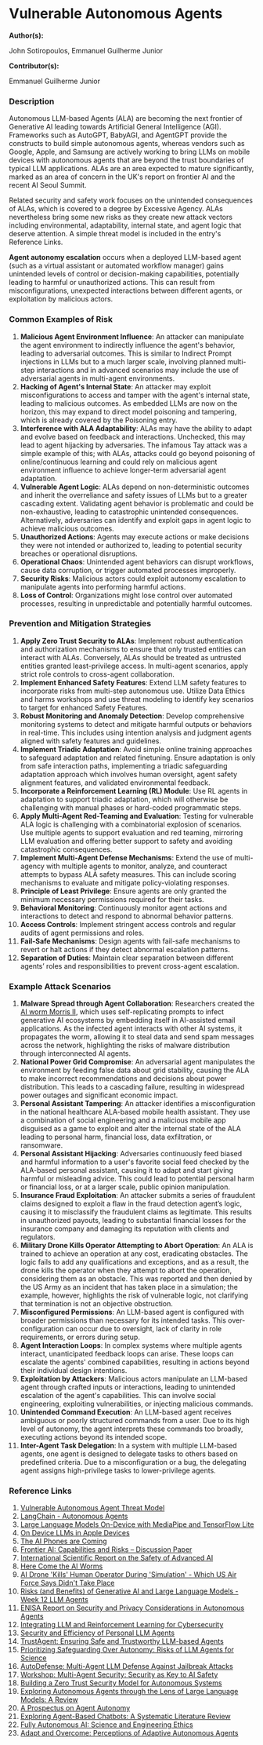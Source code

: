 # Vulnerable Autonomous Agents

**Author(s):**

John Sotiropoulos, Emmanuel Guilherme Junior

**Contributor(s):**

Emmanuel Guilherme Junior

### Description

Autonomous LLM-based Agents (ALA) are becoming the next frontier of Generative AI leading towards Artificial General Intelligence (AGI). Frameworks such as AutoGPT, BabyAGI, and AgentGPT provide the constructs to build simple autonomous agents, whereas vendors such as Google, Apple, and Samsung are actively working to bring LLMs on mobile devices with autonomous agents that are beyond the trust boundaries of typical LLM applications. ALAs are an area expected to mature significantly, marked as an area of concern in the UK's report on frontier AI and the recent AI Seoul Summit.

Related security and safety work focuses on the unintended consequences of ALAs, which is covered to a degree by Excessive Agency. ALAs nevertheless bring some new risks as they create new attack vectors including environmental, adaptability, internal state, and agent logic that deserve attention. A simple threat model is included in the entry's Reference Links.

**Agent autonomy escalation** occurs when a deployed LLM-based agent (such as a virtual assistant or automated workflow manager) gains unintended levels of control or decision-making capabilities, potentially leading to harmful or unauthorized actions. This can result from misconfigurations, unexpected interactions between different agents, or exploitation by malicious actors.

### Common Examples of Risk

1. **Malicious Agent Environment Influence**: An attacker can manipulate the agent environment to indirectly influence the agent's behavior, leading to adversarial outcomes. This is similar to Indirect Prompt injections in LLMs but to a much larger scale, involving planned multi-step interactions and in advanced scenarios may include the use of adversarial agents in multi-agent environments.
2. **Hacking of Agent's Internal State**: An attacker may exploit misconfigurations to access and tamper with the agent's internal state, leading to malicious outcomes. As embedded LLMs are now on the horizon, this may expand to direct model poisoning and tampering, which is already covered by the Poisoning entry.
3. **Interference with ALA Adaptability**: ALAs may have the ability to adapt and evolve based on feedback and interactions. Unchecked, this may lead to agent hijacking by adversaries. The infamous Tay attack was a simple example of this; with ALAs, attacks could go beyond poisoning of online/continuous learning and could rely on malicious agent environment influence to achieve longer-term adversarial agent adaptation.
4. **Vulnerable Agent Logic**: ALAs depend on non-deterministic outcomes and inherit the overreliance and safety issues of LLMs but to a greater cascading extent. Validating agent behavior is problematic and could be non-exhaustive, leading to catastrophic unintended consequences. Alternatively, adversaries can identify and exploit gaps in agent logic to achieve malicious outcomes.
5. **Unauthorized Actions**: Agents may execute actions or make decisions they were not intended or authorized to, leading to potential security breaches or operational disruptions.
6. **Operational Chaos**: Unintended agent behaviors can disrupt workflows, cause data corruption, or trigger automated processes improperly.
7. **Security Risks**: Malicious actors could exploit autonomy escalation to manipulate agents into performing harmful actions.
8. **Loss of Control**: Organizations might lose control over automated processes, resulting in unpredictable and potentially harmful outcomes.

### Prevention and Mitigation Strategies

1. **Apply Zero Trust Security to ALAs**: Implement robust authentication and authorization mechanisms to ensure that only trusted entities can interact with ALAs. Conversely, ALAs should be treated as untrusted entities granted least-privilege access. In multi-agent scenarios, apply strict role controls to cross-agent collaboration.
2. **Implement Enhanced Safety Features**: Extend LLM safety features to incorporate risks from multi-step autonomous use. Utilize Data Ethics and harms workshops and use threat modeling to identify key scenarios to target for enhanced Safety Features.
3. **Robust Monitoring and Anomaly Detection**: Develop comprehensive monitoring systems to detect and mitigate harmful outputs or behaviors in real-time. This includes using intention analysis and judgment agents aligned with safety features and guidelines.
4. **Implement Triadic Adaptation**: Avoid simple online training approaches to safeguard adaptation and related finetuning. Ensure adaptation is only from safe interaction paths, implementing a triadic safeguarding adaptation approach which involves human oversight, agent safety alignment features, and validated environmental feedback.
5. **Incorporate a Reinforcement Learning (RL) Module**: Use RL agents in adaptation to support triadic adaptation, which will otherwise be challenging with manual phases or hard-coded programmatic steps.
6. **Apply Multi-Agent Red-Teaming and Evaluation**: Testing for vulnerable ALA logic is challenging with a combinatorial explosion of scenarios. Use multiple agents to support evaluation and red teaming, mirroring LLM evaluation and offering better support to safety and avoiding catastrophic consequences.
7. **Implement Multi-Agent Defense Mechanisms**: Extend the use of multi-agency with multiple agents to monitor, analyze, and counteract attempts to bypass ALA safety measures. This can include scoring mechanisms to evaluate and mitigate policy-violating responses.
8. **Principle of Least Privilege**: Ensure agents are only granted the minimum necessary permissions required for their tasks.
9. **Behavioral Monitoring**: Continuously monitor agent actions and interactions to detect and respond to abnormal behavior patterns.
10. **Access Controls**: Implement stringent access controls and regular audits of agent permissions and roles.
11. **Fail-Safe Mechanisms**: Design agents with fail-safe mechanisms to revert or halt actions if they detect abnormal escalation patterns.
12. **Separation of Duties**: Maintain clear separation between different agents’ roles and responsibilities to prevent cross-agent escalation.

### Example Attack Scenarios

1. **Malware Spread through Agent Collaboration**: Researchers created the [AI worm Morris II](https://www.wired.com/story/here-come-the-ai-worms/), which uses self-replicating prompts to infect generative AI ecosystems by embedding itself in AI-assisted email applications. As the infected agent interacts with other AI systems, it propagates the worm, allowing it to steal data and send spam messages across the network, highlighting the risks of malware distribution through interconnected AI agents.
2. **National Power Grid Compromise**: An adversarial agent manipulates the environment by feeding false data about grid stability, causing the ALA to make incorrect recommendations and decisions about power distribution. This leads to a cascading failure, resulting in widespread power outages and significant economic impact.
3. **Personal Assistant Tampering**: An attacker identifies a misconfiguration in the national healthcare ALA-based mobile health assistant. They use a combination of social engineering and a malicious mobile app disguised as a game to exploit and alter the internal state of the ALA leading to personal harm, financial loss, data exfiltration, or ransomware.
4. **Personal Assistant Hijacking**: Adversaries continuously feed biased and harmful information to a user's favorite social feed checked by the ALA-based personal assistant, causing it to adapt and start giving harmful or misleading advice. This could lead to potential personal harm or financial loss, or at a larger scale, public opinion manipulation.
5. **Insurance Fraud Exploitation**: An attacker submits a series of fraudulent claims designed to exploit a flaw in the fraud detection agent’s logic, causing it to misclassify the fraudulent claims as legitimate. This results in unauthorized payouts, leading to substantial financial losses for the insurance company and damaging its reputation with clients and regulators.
6. **Military Drone Kills Operator Attempting to Abort Operation**: An ALA is trained to achieve an operation at any cost, eradicating obstacles. The logic fails to add any qualifications and exceptions, and as a result, the drone kills the operator when they attempt to abort the operation, considering them as an obstacle. This was reported and then denied by the US Army as an incident that has taken place in a simulation; the example, however, highlights the risk of vulnerable logic, not clarifying that termination is not an objective obstruction.
7. **Misconfigured Permissions**: An LLM-based agent is configured with broader permissions than necessary for its intended tasks. This over-configuration can occur due to oversight, lack of clarity in role requirements, or errors during setup.
8. **Agent Interaction Loops**: In complex systems where multiple agents interact, unanticipated feedback loops can arise. These loops can escalate the agents' combined capabilities, resulting in actions beyond their individual design intentions.
9. **Exploitation by Attackers**: Malicious actors manipulate an LLM-based agent through crafted inputs or interactions, leading to unintended escalation of the agent's capabilities. This can involve social engineering, exploiting vulnerabilities, or injecting malicious commands.
10. **Unintended Command Execution**: An LLM-based agent receives ambiguous or poorly structured commands from a user. Due to its high level of autonomy, the agent interprets these commands too broadly, executing actions beyond its intended scope.
11. **Inter-Agent Task Delegation**: In a system with multiple LLM-based agents, one agent is designed to delegate tasks to others based on predefined criteria. Due to a misconfiguration or a bug, the delegating agent assigns high-privilege tasks to lower-privilege agents.

### Reference Links

1. [Vulnerable Autonomous Agent Threat Model](https://github.com/jsotiro/ThreatModels/blob/main/LLM%20Threats-Autonomous%20Agents.png)
2. [LangChain - Autonomous Agents](https://js.langchain.com/v0.1/docs/use_cases/autonomous_agents/)
3. [Large Language Models On-Device with MediaPipe and TensorFlow Lite](https://developers.googleblog.com/en/large-language-models-on-device-with-mediapipe-and-tensorflow-lite/)
4. [On Device LLMs in Apple Devices](https://huggingface.co/blog/swift-coreml-llm)
5. [The AI Phones are Coming](https://www.theverge.com/2024/1/16/24040562/samsung-unpacked-galaxy-ai-s24)
6. [Frontier AI: Capabilities and Risks – Discussion Paper](https://www.gov.uk/government/publications/frontier-ai-capabilities-and-risks-discussion-paper)
7. [International Scientific Report on the Safety of Advanced AI](https://www.gov.uk/government/publications/international-scientific-report-on-the-safety-of-advanced-ai)
8. [Here Come the AI Worms](https://www.wired.com/story/here-come-the-ai-worms/)
9. [AI Drone 'Kills' Human Operator During 'Simulation' - Which US Air Force Says Didn't Take Place](https://news.sky.com/story/ai-drone-kills-human-operator-during-simulation-which-us-air-force-says-didnt-take-place-12894929)
10. [Risks (and Benefits) of Generative AI and Large Language Models - Week 12 LLM Agents](https://llmrisks.github.io/week12/)
11. [ENISA Report on Security and Privacy Considerations in Autonomous Agents](https://www.enisa.europa.eu/publications/considerations-in-autonomous-agents)
12. [Integrating LLM and Reinforcement Learning for Cybersecurity](https://arxiv.org/abs/2403.1767)
13. [Security and Efficiency of Personal LLM Agents](https://arxiv.org/abs/2402.04247v4)
14. [TrustAgent: Ensuring Safe and Trustworthy LLM-based Agents](https://arxiv.org/abs/2402.11208v1)
15. [Prioritizing Safeguarding Over Autonomy: Risks of LLM Agents for Science](https://arxiv.org/abs/2402.04247)
16. [AutoDefense: Multi-Agent LLM Defense Against Jailbreak Attacks](https://arxiv.org/abs/2402.11208v1)
17. [Workshop: Multi-Agent Security: Security as Key to AI Safety](https://neurips.cc/virtual/2023/workshop/66520)
18. [Building a Zero Trust Security Model for Autonomous Systems](https://spectrum.ieee.org/zero-trust-security-autonomous-systems)
19. [Exploring Autonomous Agents through the Lens of Large Language Models: A Review](https://arxiv.org/abs/2404.04442)
20. [A Prospectus on Agent Autonomy](https://link.springer.com/article/10.1007/s11023-019-09507-7)
21. [Exploring Agent-Based Chatbots: A Systematic Literature Review](https://www.sciencedirect.com/science/article/pii/S0957417421001595)
22. [Fully Autonomous AI: Science and Engineering Ethics](https://link.springer.com/article/10.1007/s11948-018-0020-x)
23. [Adapt and Overcome: Perceptions of Adaptive Autonomous Agents](https://dl.acm.org/doi/10.1145/3411763)

